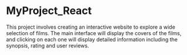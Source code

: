 # MyProject_React
This project involves creating an interactive website to explore a wide selection of films. The main interface will display the covers of the films, and clicking on each one will display detailed information including the synopsis, rating and user reviews.
